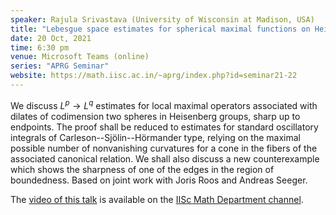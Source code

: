 ```yaml
---
speaker: Rajula Srivastava (University of Wisconsin at Madison, USA)
title: "Lebesgue space estimates for spherical maximal functions on Heisenberg groups"
date: 20 Oct, 2021
time: 6:30 pm
venue: Microsoft Teams (online)
series: "APRG Seminar"
website: https://math.iisc.ac.in/~aprg/index.php?id=seminar21-22
---
```


We discuss $L^p\to L^q$ estimates for local maximal operators associated with dilates
of codimension two spheres in Heisenberg groups, sharp up to endpoints. The proof shall
be reduced to estimates for standard oscillatory integrals of Carleson--Sjölin--Hörmander
type, relying on the maximal possible number of nonvanishing curvatures for a cone in the
fibers of the associated canonical relation. We shall also discuss a new counterexample
which shows the sharpness of one of the edges in the region of boundedness. Based on
joint work with Joris Roos and Andreas Seeger.

The [video of this talk](https://www.youtube.com/watch?v=lqYnQqhKT_o&list=PLQXtaLhI1-1qxOEykh-1WOFkYuIzEE-ev) is available
on the [IISc Math Department channel](https://www.youtube.com/channel/UCR5Igvq9HScQKlPr-0coSIg/playlists).
